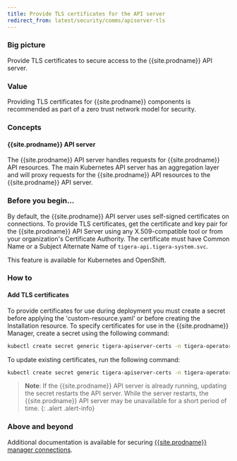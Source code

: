 ```yaml
---
title: Provide TLS certificates for the API server
redirect_from: latest/security/comms/apiserver-tls
---
```


### Big picture

Provide TLS certificates to secure access to the {{site.prodname}} API server.

### Value

Providing TLS certificates for {{site.prodname}} components is recommended as part of a zero trust network model for security.

### Concepts

#### {{site.prodname}} API server

The {{site.prodname}} API server handles requests for {{site.prodname}} API resources. The main Kubernetes API server has an aggregation layer and will proxy requests for the {{site.prodname}} API resources to the {{site.prodname}} API server.

### Before you begin...

By default, the {{site.prodname}} API server uses self-signed certificates on connections. To provide TLS certificates,
get the certificate and key pair for the {{site.prodname}} API Server using any X.509-compatible tool or from your organization's Certificate Authority. The certificate must have Common Name or a Subject Alternate Name of `tigera-api.tigera-system.svc`.

This feature is available for Kubernetes and OpenShift.

### How to

#### Add TLS certificates

To provide certificates for use during deployment you must create a secret before applying the 'custom-resource.yaml' or before creating the Installation resource. To specify certificates for use in the {{site.prodname}} Manager, create a secret using the following command:

```bash
kubectl create secret generic tigera-apiserver-certs -n tigera-operator --from-file=cert=</path/to/certificate-file> --from-file=key=</path/to/key-file>
```

To update existing certificates, run the following command:

```bash
kubectl create secret generic tigera-apiserver-certs -n tigera-operator --from-file=cert=</path/to/certificate-file> --from-file=key=</path/to/key-file> --dry-run -o yaml --save-config | kubectl replace -f -
```

> **Note**: If the {{site.prodname}} API server is already running, updating the secret restarts the API server. While the server restarts, the {{site.prodname}} API server may be unavailable for a short period of time.
{: .alert .alert-info}

### Above and beyond

Additional documentation is available for securing [{{site.prodname}} manager connections](/{{page.version}}/security/comms/crypto-auth#connections-from-calico-enterprise-ee-components-to-kube-apiserver-kubernetes-and-openshift).
